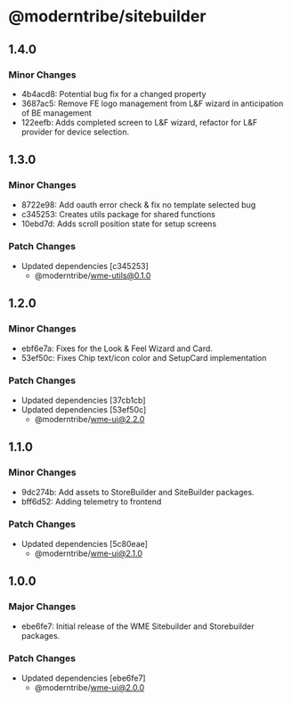 # @moderntribe/sitebuilder

## 1.4.0

### Minor Changes

- 4b4acd8: Potential bug fix for a changed property
- 3687ac5: Remove FE logo management from L&F wizard in anticipation of BE management
- 122eefb: Adds completed screen to L&F wizard, refactor for L&F provider for device selection.

## 1.3.0

### Minor Changes

- 8722e98: Add oauth error check & fix no template selected bug
- c345253: Creates utils package for shared functions
- 10ebd7d: Adds scroll position state for setup screens

### Patch Changes

- Updated dependencies [c345253]
  - @moderntribe/wme-utils@0.1.0

## 1.2.0

### Minor Changes

- ebf6e7a: Fixes for the Look & Feel Wizard and Card.
- 53ef50c: Fixes Chip text/icon color and SetupCard implementation

### Patch Changes

- Updated dependencies [37cb1cb]
- Updated dependencies [53ef50c]
  - @moderntribe/wme-ui@2.2.0

## 1.1.0

### Minor Changes

- 9dc274b: Add assets to StoreBuilder and SiteBuilder packages.
- bff6d52: Adding telemetry to frontend

### Patch Changes

- Updated dependencies [5c80eae]
  - @moderntribe/wme-ui@2.1.0

## 1.0.0

### Major Changes

- ebe6fe7: Initial release of the WME Sitebuilder and Storebuilder packages.

### Patch Changes

- Updated dependencies [ebe6fe7]
  - @moderntribe/wme-ui@2.0.0
